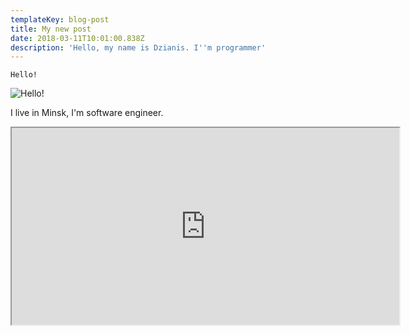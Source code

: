 ```yaml
---
templateKey: blog-post
title: My new post
date: 2018-03-11T10:01:00.838Z
description: 'Hello, my name is Dzianis. I''m programmer'
---
```

`Hello!`


![Hello!](/img/coffee-gear.png)

I live in Minsk, I'm software engineer.
<div align="center">
    <iframe width="620" height="315"
        src="https://www.youtube.com/embed/OhlVBpEnjig">
    </iframe>
</div>

